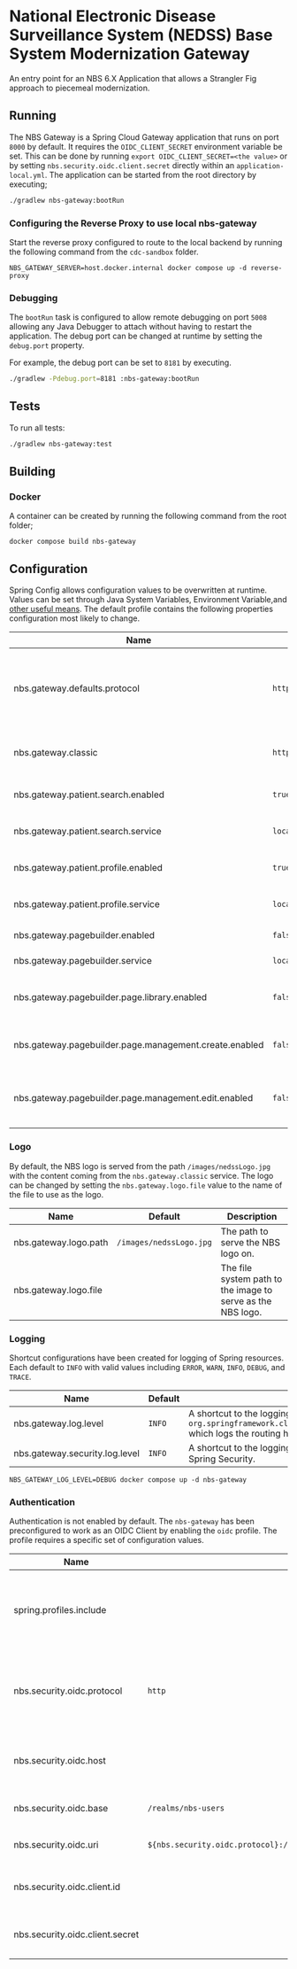 # National Electronic Disease Surveillance System (NEDSS) Base System Modernization Gateway

An entry point for an NBS 6.X Application that allows a Strangler Fig approach to piecemeal modernization.

## Running

The NBS Gateway is a Spring Cloud Gateway application that runs on port `8000` by default. It requires
the `OIDC_CLIENT_SECRET` environment variable be set. This can be done by
running `export OIDC_CLIENT_SECRET=<the value>` or by setting `nbs.security.oidc.client.secret` directly within
an `application-local.yml`. The application can be started from the root directory by executing;

```bash
./gradlew nbs-gateway:bootRun
```

### Configuring the Reverse Proxy to use local nbs-gateway

Start the reverse proxy configured to route to the local backend by running the following command from the `cdc-sandbox`
folder.

```shell
NBS_GATEWAY_SERVER=host.docker.internal docker compose up -d reverse-proxy
```

### Debugging

The `bootRun` task is configured to allow remote debugging on port `5008` allowing any Java Debugger to attach without
having to restart the application. The debug port can be changed at runtime by setting the `debug.port` property.

For example, the debug port can be set to `8181` by executing.

```bash
./gradlew -Pdebug.port=8181 :nbs-gateway:bootRun
```

## Tests

To run all tests:

```bash
./gradlew nbs-gateway:test
```

## Building

### Docker

A container can be created by running the following command from the root folder;

```shell
docker compose build nbs-gateway
```

## Configuration

Spring Config allows configuration values to be overwritten at runtime. Values can be set through Java System Variables,
Environment
Variable,and [other useful means](https://docs.spring.io/spring-boot/docs/2.7.5/reference/html/features.html#features.external-config).
The default profile contains the following properties configuration most likely to change.

| Name                                                   | Default                 | Description                                                                         |
|--------------------------------------------------------|-------------------------|-------------------------------------------------------------------------------------|
| nbs.gateway.defaults.protocol                          | `http`                  | The default protocol used to connect to services. Intra-pod communication is `http` |
| nbs.gateway.classic                                    | `http://localhost:7001` | The URI location of the classic NBS Application                                     |
| nbs.gateway.patient.search.enabled                     | `true`                  | Enables the Patient Search routing                                                  |
| nbs.gateway.patient.search.service                     | `localhost:8080`        | The host name of the Patient Search service                                         |
| nbs.gateway.patient.profile.enabled                    | `true`                  | Enables the Patient Profile routing                                                 |
| nbs.gateway.patient.profile.service                    | `localhost:8080`        | The host name of the Patient Profile service                                        |
| nbs.gateway.pagebuilder.enabled                        | `false`                 | Enables Page Builder routing                                                        |
| nbs.gateway.pagebuilder.service                        | `localhost:8080`        | The host name of the service                                                        |
| nbs.gateway.pagebuilder.page.library.enabled           | `false`                 | Enables the Page Builder Page Library routing                                       |
| nbs.gateway.pagebuilder.page.management.create.enabled | `false`                 | Enables the Page Builder Page creation routing                                      |
| nbs.gateway.pagebuilder.page.management.edit.enabled   | `false`                 | Enables the Page Builder Page preview/edit routing                                  |

### Logo

By default, the NBS logo is served from the path `/images/nedssLogo.jpg` with the content coming from
the `nbs.gateway.classic` service. The logo can be changed by setting the `nbs.gateway.logo.file` value to the name of
the file to use as the logo.

| Name                  | Default                 | Description                                                 |
|-----------------------|-------------------------|-------------------------------------------------------------|
| nbs.gateway.logo.path | `/images/nedssLogo.jpg` | The path to serve the NBS logo on.                          |
| nbs.gateway.logo.file |                         | The file system path to the image to serve as the NBS logo. |

### Logging

Shortcut configurations have been created for logging of Spring resources. Each default to `INFO` with valid values
including `ERROR`, `WARN`, `INFO`, `DEBUG`, and `TRACE`.

| Name                           | Default | Description                                                                                                                                  |
|--------------------------------|---------|----------------------------------------------------------------------------------------------------------------------------------------------|
| nbs.gateway.log.level          | `INFO`  | A shortcut to the logging level for `org.springframework.cloud.gateway.handler.RoutePredicateHandlerMapping` which logs the routing handler. |
| nbs.gateway.security.log.level | `INFO`  | A shortcut to the logging level for `org.springframework.security` which logs Spring Security.                                               |

```shell
NBS_GATEWAY_LOG_LEVEL=DEBUG docker compose up -d nbs-gateway
```

### Authentication

Authentication is not enabled by default. The `nbs-gateway` has been preconfigured to work as an OIDC Client by
enabling the `oidc` profile. The profile requires a specific set of configuration values.

| Name                            | Default                                                                              | Description                                                                           |
|---------------------------------|--------------------------------------------------------------------------------------|---------------------------------------------------------------------------------------|
| spring.profiles.include         |                                                                                      | The Spring property to include profiles.  Set to `oidc` to enable OIDC authentication |
| nbs.security.oidc.protocol      | `http`                                                                               | The protocol used to communicate with the OIDC compatible Identity Provider           |
| nbs.security.oidc.host          |                                                                                      | The hostname of the OIDC compatible Identity Provider                                 |
| nbs.security.oidc.base          | `/realms/nbs-users`                                                                  | The path to the OIDC endpoints                                                        |
| nbs.security.oidc.uri           | `${nbs.security.oidc.protocol}://${nbs.security.oidc.host}${nbs.security.oidc.base}` | The URI for the OIDC issuer                                                           |
| nbs.security.oidc.client.id     |                                                                                      | The client id used to initiate Authentication                                         |
| nbs.security.oidc.client.secret |                                                                                      | The client secret used to initiate Authentication                                     |

